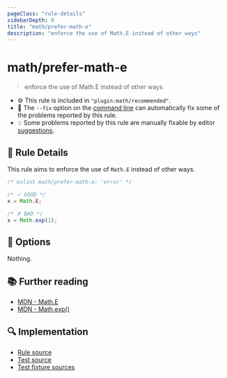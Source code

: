 ```yaml
---
pageClass: "rule-details"
sidebarDepth: 0
title: "math/prefer-math-e"
description: "enforce the use of Math.E instead of other ways"
---
```


# math/prefer-math-e

> enforce the use of Math.E instead of other ways

- ⚙️ This rule is included in `"plugin:math/recommended"`.
- 🔧 The `--fix` option on the [command line](https://eslint.org/docs/user-guide/command-line-interface#fixing-problems) can automatically fix some of the problems reported by this rule.
- 💡 Some problems reported by this rule are manually fixable by editor [suggestions](https://eslint.org/docs/developer-guide/working-with-rules#providing-suggestions).

## 📖 Rule Details

This rule aims to enforce the use of `Math.E` instead of other ways.

<eslint-code-block fix>

<!-- eslint-skip -->

```js
/* eslint math/prefer-math-e: 'error' */

/* ✓ GOOD */
x = Math.E;

/* ✗ BAD */
x = Math.exp(1);
```

</eslint-code-block>

## 🔧 Options

Nothing.

## 📚 Further reading

- [MDN - Math.E](https://developer.mozilla.org/en-US/docs/Web/JavaScript/Reference/Global_Objects/Math/E)
- [MDN - Math.exp()](https://developer.mozilla.org/en-US/docs/Web/JavaScript/Reference/Global_Objects/Math/exp)


## 🔍 Implementation

- [Rule source](https://github.com/ota-meshi/eslint-plugin-math/blob/main/src/rules/prefer-math-e.ts)
- [Test source](https://github.com/ota-meshi/eslint-plugin-math/blob/main/tests/src/rules/prefer-math-e.ts)
- [Test fixture sources](https://github.com/ota-meshi/eslint-plugin-math/tree/main/tests/fixtures/rules/prefer-math-e)
